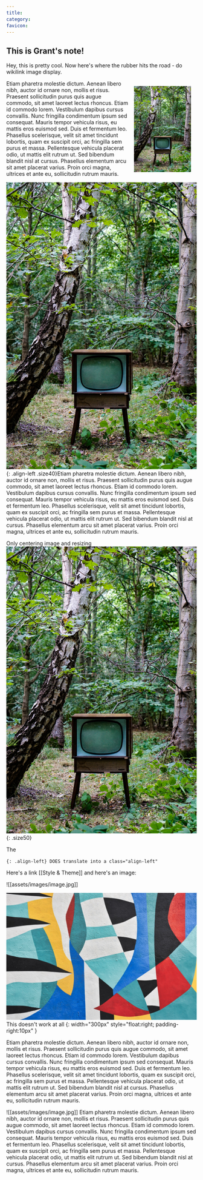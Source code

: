```yaml
---
title: 
category: 
favicon: 
---
```


## This is Grant's note!
Hey, this is pretty cool. Now here's where the rubber hits the road - do wikilink image display.

<img src="assets/images/tom-wheatley-HdIb-5gRv7U-unsplash1.jpg" alt="Girl in a jacket" title="I forgot my iPod" style="width: auto; height: auto; max-width: 30%; float: right; margin: 15px;">Etiam pharetra molestie dictum. Aenean libero nibh, auctor id ornare non, mollis et risus. Praesent sollicitudin purus quis augue commodo, sit amet laoreet lectus rhoncus. Etiam id commodo lorem. Vestibulum dapibus cursus convallis. Nunc fringilla condimentum ipsum sed consequat. Mauris tempor vehicula risus, eu mattis eros euismod sed. Duis et fermentum leo. Phasellus scelerisque, velit sit amet tincidunt lobortis, quam ex suscipit orci, ac fringilla sem purus et massa. Pellentesque vehicula placerat odio, ut mattis elit rutrum ut. Sed bibendum blandit nisl at cursus. Phasellus elementum arcu sit amet placerat varius. Proin orci magna, ultrices et ante eu, sollicitudin rutrum mauris. 


![Alt Text in Here](assets/images/tom-wheatley-HdIb-5gRv7U-unsplash1.jpg "Title Text is here"){: .align-left .size40}Etiam pharetra molestie dictum. Aenean libero nibh, auctor id ornare non, mollis et risus. Praesent sollicitudin purus quis augue commodo, sit amet laoreet lectus rhoncus. Etiam id commodo lorem. Vestibulum dapibus cursus convallis. Nunc fringilla condimentum ipsum sed consequat. Mauris tempor vehicula risus, eu mattis eros euismod sed. Duis et fermentum leo. Phasellus scelerisque, velit sit amet tincidunt lobortis, quam ex suscipit orci, ac fringilla sem purus et massa. Pellentesque vehicula placerat odio, ut mattis elit rutrum ut. Sed bibendum blandit nisl at cursus. Phasellus elementum arcu sit amet placerat varius. Proin orci magna, ultrices et ante eu, sollicitudin rutrum mauris. 

Only centering image and resizing
![Alt Text in Here](assets/images/tom-wheatley-HdIb-5gRv7U-unsplash1.jpg "Title Text is here"){: .size50}


The 

```
{: .align-left} DOES translate into a class="align-left"
```

Here's a link [[Style & Theme]] and here's an image:


![[assets/images/image.jpg]]

 ![](assets/images/image.jpg "An exemplary image")
 This doesn't work at all
 {: width="300px" style="float:right; padding-right:10px" } 
 
 Etiam pharetra molestie dictum. Aenean libero nibh, auctor id ornare non, mollis et risus. Praesent sollicitudin purus quis augue commodo, sit amet laoreet lectus rhoncus. Etiam id commodo lorem. Vestibulum dapibus cursus convallis. Nunc fringilla condimentum ipsum sed consequat. Mauris tempor vehicula risus, eu mattis eros euismod sed. Duis et fermentum leo. Phasellus scelerisque, velit sit amet tincidunt lobortis, quam ex suscipit orci, ac fringilla sem purus et massa. Pellentesque vehicula placerat odio, ut mattis elit rutrum ut. Sed bibendum blandit nisl at cursus. Phasellus elementum arcu sit amet placerat varius. Proin orci magna, ultrices et ante eu, sollicitudin rutrum mauris. 
 
![[assets/images/image.jpg]] Etiam pharetra molestie dictum. Aenean libero nibh, auctor id ornare non, mollis et risus. Praesent sollicitudin purus quis augue commodo, sit amet laoreet lectus rhoncus. Etiam id commodo lorem. Vestibulum dapibus cursus convallis. Nunc fringilla condimentum ipsum sed consequat. Mauris tempor vehicula risus, eu mattis eros euismod sed. Duis et fermentum leo. Phasellus scelerisque, velit sit amet tincidunt lobortis, quam ex suscipit orci, ac fringilla sem purus et massa. Pellentesque vehicula placerat odio, ut mattis elit rutrum ut. Sed bibendum blandit nisl at cursus. Phasellus elementum arcu sit amet placerat varius. Proin orci magna, ultrices et ante eu, sollicitudin rutrum mauris. 
